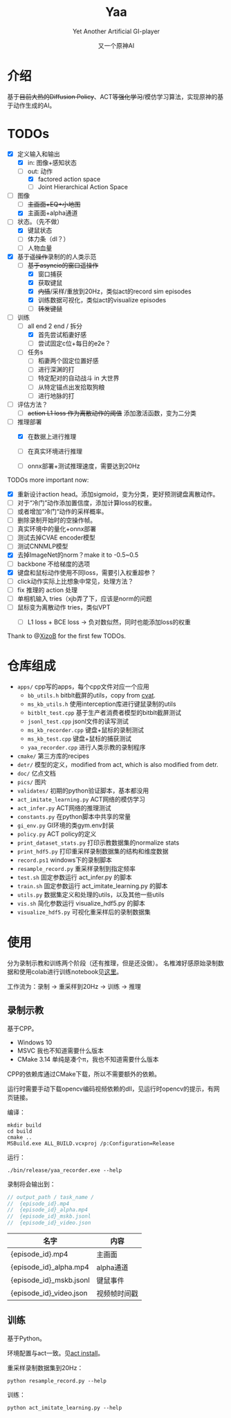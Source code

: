 <div align="center">

# Yaa
Yet Another Artificial GI-player

又一个原神AI
</div>

# 介绍

基于~~目前大热的Diffusion Policy~~、ACT等~~强化学习~~/模仿学习算法，实现原神的基于动作生成的AI。

# TODOs


- [x] 定义输入和输出
    - [x] in: 图像+感知状态
    - [ ] out: 动作
      - [x] factored action space
      - [ ] Joint Hierarchical Action Space
- [ ] 图像
  - [ ] ~~主画面+EQ+小地图~~
  - [x] 主画面+alpha通道
- [ ] 状态。（先不做）
  - [x] 键鼠状态
  - [ ] 体力条（dl？）
  - [ ] 人物血量
- [x] 基于~~遥操作~~录制的的人类示范
    - [ ] ~~基于asyncio的窗口遥操作~~
        - [x] 窗口捕获
        - [x] 获取键鼠
        - [x] ~~内插~~/采样/重放到20Hz，类似act的record sim episodes
        - [x] 训练数据可视化，类似act的visualize episodes
        - [ ] ~~转发键鼠~~
- [ ] 训练
    - [ ] all end 2 end / 拆分
      - [x] 首先尝试稻妻好感
      - [ ] 尝试固定c位+每日的e2e？
    - [ ] 任务s
        - [ ] 稻妻两个固定位置好感
        - [ ] 进行深渊的打
        - [ ] 特定配对的自动战斗 in 大世界
        - [ ] 从特定锚点出发拾取狗粮
        - [ ] 进行地脉的打
- [ ] 评估方法？
  - [ ] ~~action L1 loss 作为离散动作的阈值~~ 添加激活函数，变为二分类
- [ ] 推理部署
  - [x] 在数据上进行推理
  - [ ] 在真实环境进行推理
  - [ ] onnx部署+测试推理速度，需要达到20Hz


TODOs more important now:

- [x] 重新设计action head。添加sigmoid，变为分类，更好预测键盘离散动作。
- [ ] 对于“冷门”动作添加置信度，添加计算loss的权重。
- [ ] 或者增加“冷门“动作的采样概率。
- [ ] 删除录制开始时的空操作帧。
- [ ] 真实环境中的量化+onnx部署
- [ ] 测试去掉CVAE encoder模型
- [ ] 测试CNNMLP模型
- [x] 去掉ImageNet的norm？make it to -0.5~0.5
- [ ] backbone 不给梯度的选项
- [x] 键盘和鼠标动作使用不同loss，需要引入权重超参？
- [ ] click动作实际上比想象中常见，处理方法？
- [ ] fix 推理的 action 处理
- [ ] 单相机输入 tries（xjb弄了下，应该是norm的问题
- [ ] 鼠标变为离散动作 tries，类似VPT
  - [ ] L1 loss + BCE loss -> 负对数似然，同时也能添加loss的权重


Thank to @[XizoB](https://github.com/XizoB) for the first few TODOs.


# 仓库组成

- ``apps/`` cpp写的apps，每个cpp文件对应一个应用
  - ``bb_utils.h`` bitblt截屏的utils，copy from [cvat](https://github.com/GengGode/cvAutoTrack).
  - ``ms_kb_utils.h`` 使用interception库进行键鼠录制的utils
  - ``bitblt_test.cpp`` 基于生产者消费者模型的bitblt截屏测试
  - ``jsonl_test.cpp`` jsonl文件的读写测试
  - ``ms_kb_recorder.cpp`` 键盘+鼠标的录制测试
  - ``ms_kb_test.cpp`` 键盘+鼠标的捕获测试
  - ``yaa_recorder.cpp`` 进行人类示教的录制程序
- ``cmake/`` 第三方库的recipes
- ``detr/`` 模型的定义，modified from act, which is also modified from detr.
- ``doc/`` 亿点文档
- ``pics/`` 图片
- ``validates/`` 初期的python验证脚本，基本都没用
- ``act_imitate_learning.py`` ACT网络的模仿学习
- ``act_infer.py`` ACT网络的推理测试
- ``constants.py`` 在python脚本中共享的常量
- ``gi_env.py`` GI环境的类gym.env封装
- ``policy.py`` ACT policy的定义
- ``print_dataset_stats.py`` 打印示教数据集的normalize stats
- ``print_hdf5.py`` 打印重采样录制数据集的结构和维度数据
- ``record.ps1`` windows下的录制脚本
- ``resample_record.py`` 重采样录制到指定频率
- ``test.sh`` 固定参数运行 act_infer.py 的脚本
- ``train.sh`` 固定参数运行 act_imitate_learning.py 的脚本
- ``utils.py`` 数据集定义和处理的utils，以及其他一些utils
- ``vis.sh`` 简化参数运行 visualize_hdf5.py 的脚本
- ``visualize_hdf5.py`` 可视化重采样后的录制数据集

# 使用


分为录制示教和训练两个阶段（还有推理，但是还没做）。
名椎滩好感原始录制数据和使用colab进行训练notebook见[这里](https://drive.google.com/drive/folders/1m2RxUXDbJZ8_RCGmZfGicHqoe-YuQYEP?usp=drive_link)。

工作流为：录制 -> 重采样到20Hz -> 训练 -> 推理

## 录制示教

基于CPP。

- Windows 10
- MSVC 我也不知道需要什么版本
- CMake 3.14 单纯是凑个π，我也不知道需要什么版本

CPP的依赖库通过CMake下载，所以不需要额外的依赖。

运行时需要手动下载opencv编码视频依赖的dll，见运行时opencv的提示，有网页链接。


编译：
```shell
mkdir build
cd build
cmake ..
MSBuild.exe ALL_BUILD.vcxproj /p:Configuration=Release
```

运行：
```shell
./bin/release/yaa_recorder.exe --help
```

录制将会输出到：
```cpp
// output_path / task_name / 
//  {episode_id}.mp4 
//  {episode_id}_alpha.mp4 
//  {episode_id}_mskb.jsonl
//  {episode_id}_video.json
```

|名字|内容|
|---|---|
|{episode_id}.mp4|主画面|
|{episode_id}_alpha.mp4|alpha通道|
|{episode_id}_mskb.jsonl|键鼠事件|
|{episode_id}_video.json|视频帧时间戳|


## 训练

基于Python。

环境配置与act一致。见[act install](https://github.com/tonyzhaozh/act?tab=readme-ov-file#installation)。

重采样录制数据集到20Hz：
```shell
python resample_record.py --help
```

训练：
```shell
python act_imitate_learning.py --help
```
